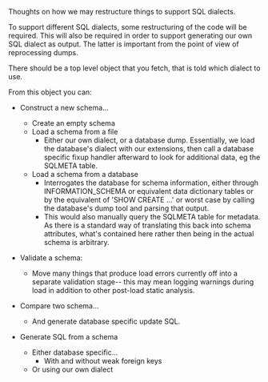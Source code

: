 Thoughts on how we may restructure things to support SQL dialects.

To support different SQL dialects, some restructuring of the code will be
required.  This will also be required in order to support generating our own
SQL dialect as output.  The latter is important from the point of view of
reprocessing dumps.

There should be a top level object that you fetch, that is told which
dialect to use.

From this object you can:

* Construct a new schema...
  * Create an empty schema
  * Load a schema from a file
    *  Either our own dialect, or a database dump.  Essentially, we load
       the database's dialect with our extensions, then call a database
       specific fixup handler afterward to look for additional data, eg
       the SQLMETA table.
  * Load a schema from a database
    *  Interrogates the database for schema information, either through
       INFORMATION_SCHEMA or equivalent data dictionary tables or by
       the equivalent of 'SHOW CREATE ...' or worst case by calling the
       database's dump tool and parsing that output.
    *  This would also manually query the SQLMETA table for metadata.  As
       there is a standard way of translating this back into schema
       attributes, what's contained here rather then being in the actual
       schema is arbitrary.
       
* Validate a schema:
  * Move many things that produce load errors currently off into a
    separate validation stage-- this may mean logging warnings during load
    in addition to other post-load static analysis.

* Compare two schema...
  * And generate database specific update SQL.

* Generate SQL from a schema
  * Either database specific...
    *  With and without weak foreign keys
  * Or using our own dialect
